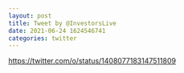 ```yaml
--- 
layout: post 
title: Tweet by @InvestorsLive 
date: 2021-06-24 1624546741 
categories: twitter 
--- 
```

https://twitter.com/o/status/1408077183147511809